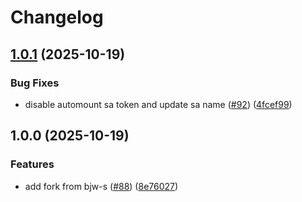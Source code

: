 # Changelog

## [1.0.1](https://github.com/dedsxc/labs/compare/common-1.0.0...common-1.0.1) (2025-10-19)


### Bug Fixes

* disable automount sa token and update sa name ([#92](https://github.com/dedsxc/labs/issues/92)) ([4fcef99](https://github.com/dedsxc/labs/commit/4fcef990b3c202fcb1688700e047ba2bc234c8b4))

## 1.0.0 (2025-10-19)


### Features

* add fork from bjw-s ([#88](https://github.com/dedsxc/labs/issues/88)) ([8e76027](https://github.com/dedsxc/labs/commit/8e76027c7868fc5bd8124ab3071f94e461af5ef6))
